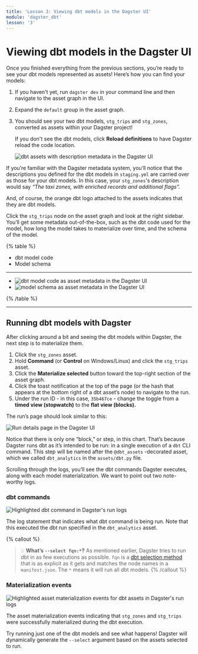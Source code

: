 ```yaml
---
title: 'Lesson 3: Viewing dbt models in the Dagster UI'
module: 'dagster_dbt'
lesson: '3'
---
```


# Viewing dbt models in the Dagster UI

Once you finished everything from the previous sections, you’re ready to see your dbt models represented as assets! Here’s how you can find your models:

1. If you haven't yet, run `dagster dev` in your command line and then navigate to the asset graph in the UI.
2. Expand the `default` group in the asset graph.
3. You should see your two dbt models, `stg_trips` and `stg_zones`, converted as assets within your Dagster project!

   If you don't see the dbt models, click **Reload definitions** to have Dagster reload the code location.

   ![dbt assets with description metadata in the Dagster UI](/images/dagster-dbt/lesson-3/asset-description-metadata.png)

If you’re familiar with the Dagster metadata system, you’ll notice that the descriptions you defined for the dbt models in `staging.yml` are carried over as those for your dbt models. In this case, your `stg_zones`'s description would say _“The taxi zones, with enriched records and additional flags”._

And, of course, the orange dbt logo attached to the assets indicates that they are dbt models.

Click the `stg_trips` node on the asset graph and look at the right sidebar. You’ll get some metadata out-of-the-box, such as the dbt code used for the model, how long the model takes to materialize over time, and the schema of the model.

{% table %}

- dbt model code
- Model schema

---

- ![dbt model code as asset metadata in the Dagster UI](/images/dagster-dbt/lesson-3/dbt-asset-code.png)
- ![model schema as asset metadata in the Dagster UI](/images/dagster-dbt/lesson-3/dbt-asset-table-schema.png)

{% /table %}

---

## Running dbt models with Dagster

After clicking around a bit and seeing the dbt models within Dagster, the next step is to materialize them.

1. Click the `stg_zones` asset.
2. Hold **Command** (or **Control** on Windows/Linux) and click the `stg_trips` asset.
3. Click the **Materialize selected** button toward the top-right section of the asset graph.
4. Click the toast notification at the top of the page (or the hash that appears at the bottom right of a dbt asset’s node) to navigate to the run.
5. Under the run ID - in this case, `35b467ce` - change the toggle from a **timed view (stopwatch)** to the **flat view (blocks).**

The run’s page should look similar to this:

![Run details page in the Dagster UI](/images/dagster-dbt/lesson-3/dbt-run-details-page.png)

Notice that there is only one “block,” or step, in this chart. That’s because Dagster runs dbt as it’s intended to be run: in a single execution of a `dbt` CLI command. This step will be named after the `@dbt_assets` -decorated asset, which we called `dbt_analytics` in the `assets/dbt.py` file.

Scrolling through the logs, you’ll see the dbt commands Dagster executes, along with each model materialization. We want to point out two note-worthy logs.

### dbt commands

![Highlighted dbt command in Dagster's run logs](/images/dagster-dbt/lesson-3/dbt-logs-dbt-command.png)

The log statement that indicates what dbt command is being run. Note that this executed the dbt run specified in the `dbt_analytics` asset.

{% callout %}

> 💡 **What’s `--select fqn:*`?** As mentioned earlier, Dagster tries to run dbt in as few executions as possible. `fqn` is a [dbt selection method](https://docs.getdbt.com/reference/node-selection/methods#the-fqn-method) that is as explicit as it gets and matches the node names in a `manifest.json`. The `*` means it will run all dbt models.
> {% /callout %}

### Materialization events

![Highlighted asset materialization events for dbt assets in Dagster's run logs](/images/dagster-dbt/lesson-3/dbt-logs-materialization-events.png)

The asset materialization events indicating that `stg_zones` and `stg_trips` were successfully materialized during the dbt execution.

Try running just one of the dbt models and see what happens! Dagster will dynamically generate the `--select` argument based on the assets selected to run.
